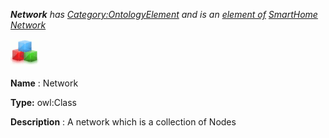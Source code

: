 ___Network__ 
 has
 [Category:OntologyElement](../../Category/OntologyElement "Category:OntologyElement") 
 and is an
 [element of](../../Property/ElementOf "Property:ElementOf") 
[SmartHome Network](../../Submissions/SmartHome_Network "Submissions:SmartHome Network")_




  





[![Class](../images/thumb/2/27/Class.gif/45px-Class.gif)](../../Image/Class.gif "Class")


__Name__ 
 : Network
 



__Type:__ 
 owl:Class
 



__Description__ 
 : A network which is a collection of Nodes